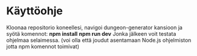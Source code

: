 # Käyttöohje

Kloonaa repositorio koneellesi, navigoi dungeon-generator kansioon ja syötä komennot:
**npm install**
**npm run dev** 
Jonka jälkeen voit testata ohjelmaa selaimessa. (voi olla että joudut asentamaan Node.js ohjelmiston jotta npm komennot toimivat)
